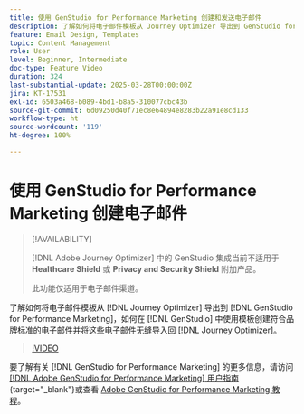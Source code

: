 ```yaml
---
title: 使用 GenStudio for Performance Marketing 创建和发送电子邮件
description: 了解如何将电子邮件模板从 Journey Optimizer 导出到 GenStudio for Performance Marketing，如何在 GenStudio 中使用模板创建符合品牌标准的电子邮件并将这些电子邮件无缝导入回 Journey Optimizer。
feature: Email Design, Templates
topic: Content Management
role: User
level: Beginner, Intermediate
doc-type: Feature Video
duration: 324
last-substantial-update: 2025-03-28T00:00:00Z
jira: KT-17531
exl-id: 6503a468-b089-4bd1-b8a5-310077cbc43b
source-git-commit: 6d09250d40f71ec8e64894e8283b22a91e8cd133
workflow-type: ht
source-wordcount: '119'
ht-degree: 100%

---
```


# 使用 GenStudio for Performance Marketing 创建电子邮件

>[!AVAILABILITY]
>
>[!DNL Adobe Journey Optimizer] 中的 GenStudio 集成当前不适用于 **Healthcare Shield** 或 **Privacy and Security Shield** 附加产品。
>
>此功能仅适用于电子邮件渠道。

了解如何将电子邮件模板从 [!DNL Journey Optimizer] 导出到 [!DNL GenStudio for Performance Marketing]，如何在 [!DNL GenStudio] 中使用模板创建符合品牌标准的电子邮件并将这些电子邮件无缝导入回 [!DNL Journey Optimizer]。

>[!VIDEO](https://video.tv.adobe.com/v/3456059/?learn=on&enablevpops&captions=chi_hans)

要了解有关 [!DNL GenStudio for Performance Marketing] 的更多信息，请访问[[!DNL Adobe GenStudio for Performance Marketing] 用户指南](https://experienceleague.adobe.com/zh-hans/docs/genstudio-for-performance-marketing/user-guide/home){target="_blank"}或查看 [Adobe GenStudio for Performance Marketing 教程](https://experienceleague.adobe.com/zh-cn/docs/genstudio-for-performance-marketing-learn/tutorials/overview)。
